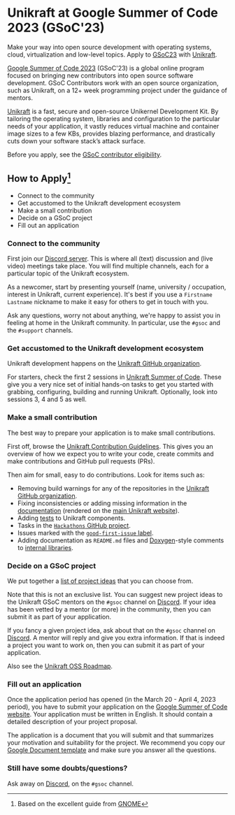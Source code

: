 # Unikraft at Google Summer of Code 2023 (GSoC'23)

Make your way into open source development with operating systems, cloud, virtualization and low-level topics.
Apply to [GSoC23](https://summerofcode.withgoogle.com/) with [Unikraft](https://summerofcode.withgoogle.com/programs/2023/organizations/unikraft).

[Google Summer of Code 2023](https://summerofcode.withgoogle.com/) (GSoC'23) is a global online program focused on bringing new contributors into open source software development.
GSoC Contributors work with an open source organization, such as Unikraft, on a 12+ week programming project under the guidance of mentors.

[Unikraft](https://unikraft.org/) is a fast, secure and open-source Unikernel Development Kit.
By tailoring the operating system, libraries and configuration to the particular needs of your application, it vastly reduces virtual machine and container image sizes to a few KBs, provides blazing performance, and drastically cuts down your software stack’s attack surface.

Before you apply, see the [GSoC contributor eligibility](https://summerofcode.withgoogle.com/get-started).

## How to Apply[^1]

* Connect to the community
* Get accustomed to the Unikraft development ecosystem
* Make a small contribution
* Decide on a GSoC project
* Fill out an application

### Connect to the community

First join our [Discord server](https://bit.ly/UnikraftDiscord).
This is where all (text) discussion and (live video) meetings take place.
You will find multiple channels, each for a particular topic of the Unikraft ecosystem.

As a newcomer, start by presenting yourself (name, university / occupation, interest in Unikraft, current experience).
It's best if you use a `Firstname Lastname` nickname to make it easy for others to get in touch with you.

Ask any questions, worry not about anything, we're happy to assist you in feeling at home in the Unikraft community.
In particular, use the `#gsoc` and the `#support` channels.

### Get accustomed to the Unikraft development ecosystem

Unikraft development happens on the [Unikraft GitHub organization](https://github.com/unikraft/).

For starters, check the first 2 sessions in [Unikraft Summer of Code](https://unikraft.org/community/hackathons/usoc22/).
These give you a very nice set of initial hands-on tasks to get you started with grabbing, configuring, building and running Unikraft.
Optionally, look into sessions 3, 4 and 5 as well.

### Make a small contribution

The best way to prepare your application is to make small contributions.

First off, browse the [Unikraft Contribution Guidelines](https://unikraft.org/docs/contributing/).
This gives you an overview of how we expect you to write your code, create commits and make contributions and GitHub pull requests (PRs).

Then aim for small, easy to do contributions.
Look for items such as:

* Removing build warnings for any of the repositories in the [Unikraft GitHub organization](https://github.com/unikraft/).
* Fixing inconsistencies or adding missing information in the [documentation](https://github.com/unikraft/docs) (rendered on the [main Unikraft website](https://unikraft.org/)).
* Adding [tests](https://unikraft.org/docs/develop/writing-tests/) to Unikraft components.
* Tasks in the [`Hackathons` GitHub project](https://github.com/orgs/unikraft/projects/29).
* Issues marked with the [`good-first-issue` label](https://github.com/unikraft/unikraft/issues?q=is%3Aissue+is%3Aopen+label%3Agood-first-issue+).
* Adding documentation as `README.md` files and [Doxygen](https://www.doxygen.nl/)-style comments to [internal libraries](https://github.com/unikraft/unikraft/tree/staging/lib).

### Decide on a GSoC project

We put together a [list of project ideas](https://github.com/unikraft/gsoc/blob/staging/gsoc-2023/ideas.md) that you can choose from.

Note that this is not an exclusive list.
You can suggest new project ideas to the Unikraft GSoC mentors on the `#gsoc` channel on [Discord](https://bit.ly/UnikraftDiscord).
If your idea has been vetted by a mentor (or more) in the community, then you can submit it as part of your application.

If you fancy a given project idea, ask about that on the `#gsoc` channel on [Discord](https://bit.ly/UnikraftDiscord).
A mentor will reply and give you extra information.
If that is indeed a project you want to work on, then you can submit it as part of your application.

Also see the [Unikraft OSS Roadmap](https://hackmd.io/@unikraft/HyNdSyAki).

### Fill out an application

Once the application period has opened (in the March 20 - April 4, 2023 period), you have to submit your application on the [Google Summer of Code website](https://summerofcode.withgoogle.com/).
Your application must be written in English.
It should contain a detailed description of your project proposal.

The application is a document that you will submit and that summarizes your motivation and suitability for the project.
We recommend you copy our [Google Document template](https://docs.google.com/document/d/1TjoRgWMTjB114QlRVc7N5rZ6rswUzEN-JS-G_gB0Bso/edit?usp=sharing) and make sure you answer all the questions.

### Still have some doubts/questions?

Ask away on [Discord](https://bit.ly/UnikraftDiscord), on the `#gsoc` channel.

[^1]: Based on the excellent guide from [GNOME](https://gsoc.gnome.org/)
